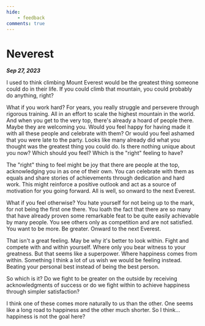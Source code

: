 ```yaml
---
hide:
    - feedback
comments: true
---
```


# Neverest
***Sep 27, 2023***

I used to think climbing Mount Everest would be the greatest thing someone could do in their life. If you could climb that mountain, you could probably do anything, right?

What if you work hard? For years, you really struggle and persevere through rigorous training. All in an effort to scale the highest mountain in the world. And when you get to the very top, there's already a hoard of people there. Maybe they are welcoming you. Would you feel happy for having made it with all these people and celebrate with them? Or would you feel ashamed that you were late to the party. Looks like many already did what you thought was the greatest thing you could do. Is there nothing unique about you now? Which should you feel? Which is the "right" feeling to have?

The "right" thing to feel might be joy that there are people at the top, acknowledging you in as one of their own. You can celebrate with them as equals and share stories of achievements through dedication and hard work. This might reinforce a positive outlook and act as a source of motivation for you going forward. All is well, so onward to the next Everest.

What if you feel otherwise? You hate yourself for not being up to the mark, for not being the first one there. You loath the fact that there are so many that have already proven some remarkable feat to be quite easily achievable by many people. You see others only as competition and are not satisfied. You want to be more. Be greater. Onward to the next Everest.

That isn't a great feeling. May be why it's better to look within. Fight and compete with and within yourself. Where only you bear witness to your greatness. But that seems like a superpower. Where happiness comes from within. Something I think a lot of us wish we would be feeling instead. Beating your personal best instead of being the best person.

So which is it? 
Do we fight to be greater on the outside by receiving acknowledgments of success or do we fight within to achieve happiness through simpler satisfaction?

I think one of these comes more naturally to us than the other. One seems like a long road to happiness and the other much shorter.
So I think... happiness is not the goal here?